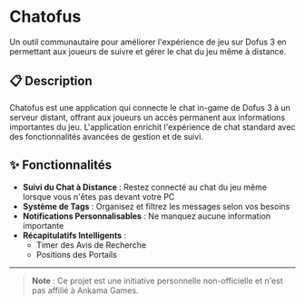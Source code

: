 # Chatofus

Un outil communautaire pour améliorer l'expérience de jeu sur Dofus 3 en permettant aux joueurs de suivre et gérer le chat du jeu même à distance.

## 📋 Description

Chatofus est une application qui connecte le chat in-game de Dofus 3 à un serveur distant, offrant aux joueurs un accès permanent aux informations importantes du jeu. L'application enrichit l'expérience de chat standard avec des fonctionnalités avancées de gestion et de suivi.

## ✨ Fonctionnalités

- **Suivi du Chat à Distance** : Restez connecté au chat du jeu même lorsque vous n'êtes pas devant votre PC
- **Système de Tags** : Organisez et filtrez les messages selon vos besoins
- **Notifications Personnalisables** : Ne manquez aucune information importante
- **Récapitulatifs Intelligents** :
  - Timer des Avis de Recherche
  - Positions des Portails

---

> **Note** : Ce projet est une initiative personnelle non-officielle et n'est pas affilié à Ankama Games.

